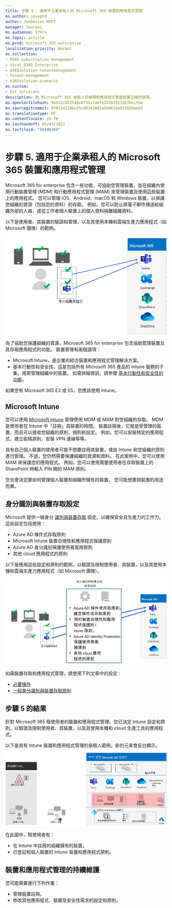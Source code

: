 ```yaml
---
title: 步驟 5： 適用于企業承租人的 Microsoft 365 裝置和應用程式管理
ms.author: josephd
author: JoeDavies-MSFT
manager: laurawi
ms.audience: ITPro
ms.topic: article
ms.prod: microsoft-365-enterprise
localization_priority: Normal
ms.collection:
- M365-subscription-management
- Strat_O365_Enterprise
- m365solution-tenantmanagement
- tenant-management
- m365solution-scenario
ms.custom:
- Ent_Solutions
description: 為 Microsoft 365 承租人的裝置和應用程式管理部署正確的選項。
ms.openlocfilehash: 96412cb52540e87341fa67e20382951db7becfbe
ms.sourcegitcommit: 070724118be25cd83418d2a56863da95582dae65
ms.translationtype: MT
ms.contentlocale: zh-TW
ms.lasthandoff: 03/03/2021
ms.locfileid: "50406369"
---
```

# <a name="step-5-device-and-app-management-for-your-microsoft-365-for-enterprise-tenants"></a>步驟 5. 適用于企業承租人的 Microsoft 365 裝置和應用程式管理

Microsoft 365 for enterprise 包含一些功能，可協助您管理裝置，並在組織內使用行動裝置管理 (MDM) 和行動應用程式管理 (MAM) 來管理裝置及使用這些裝置上的應用程式。 您可以管理 iOS、Android、macOS 和 Windows 裝置，以保護您組織的資源（包括您的資料）的存取。 例如，您可以防止將電子郵件傳送給組織外部的人員，或從工作者個人裝置上的個人資料隔離組織資料。

以下是使用者、其裝置的驗證和管理，以及其使用本機和雲端生產力應用程式（如 Microsoft 團隊）的範例。

![使用者、裝置及應用程式的驗證與管理](../media/tenant-management-overview/tenant-management-device-app-mgmt.png)

為了協助您保護組織的資源，Microsoft 365 for enterprise 包含協助管理裝置及其存取應用程式的功能。 裝置管理有兩個選項：

- Microsoft Intune，是企業的綜合裝置和應用程式管理解決方案。
- 基本行動性和安全性，這是包括所有 Microsoft 365 產品的 Intune 服務的子集，用來管理組織中的裝置。 如需詳細資訊，請參閱 [基本行動性和安全性的功能](https://docs.microsoft.com/microsoft-365/admin/basic-mobility-security/capabilities)。

如果您有 Microsoft 365 E3 或 E5，您應該使用 Intune。

## <a name="microsoft-intune"></a>Microsoft Intune

您可以使用 [Microsoft Intune](https://docs.microsoft.com/mem/intune/fundamentals/planning-guide) 管理使用 MDM 或 MAM 對您組織的存取。 MDM 是使用者在 Intune 中「註冊」其裝置的時間。 裝置註冊後，它就是受管理的裝置，而且可以接收您組織的原則、規則和設定。 例如，您可以安裝特定的應用程式、建立密碼原則、安裝 VPN 連線等等。

具有自己個人裝置的使用者可能不想要註冊其裝置，或由 Intune 和您組織的原則進行管理。 不過，您仍然需要保護組織的資源和資料。 在此案例中，您可以使用 MAM 來保護您的應用程式。 例如，您可以使用需要使用者在存取裝置上的 SharePoint 時輸入 PIN 碼的 MAM 原則。

您也會決定要如何管理個人裝置和組織所擁有的裝置。 您可能想要視裝置的用途而異。

## <a name="identity-and-device-access-configurations"></a>身分識別與裝置存取設定

Microsoft 提供一組身分 [識別與裝置存取](../security/office-365-security/microsoft-365-policies-configurations.md) 設定，以確保安全且生產力的工作力。 這些設定包括使用：

- Azure AD 條件式存取原則
- Microsoft Intune 裝置合規性和應用程式保護原則
- Azure AD 身分識別保護使用者風險原則
- 其他 cloud 應用程式的原則

以下是應用這些設定和原則的範例，以驗證及限制使用者、其裝置，以及其使用本機和雲端生產力應用程式（如 Microsoft 團隊）。

![身分識別與裝置存取設定，以瞭解使用者的需求和限制、裝置及其應用程式的使用](../media/tenant-management-overview/tenant-management-device-app-mgmt-golden-config.png)

如需裝置存取和應用程式管理，請使用下列文章中的設定：

- [必要條件](../security/office-365-security/identity-access-prerequisites.md)
- [一般身分識別與裝置存取原則](../security/office-365-security/identity-access-policies.md)

## <a name="results-of-step-5"></a>步驟 5 的結果

針對 Microsoft 365 租使用者的裝置和應用程式管理，您已決定 Intune 設定和原則，以驗證及限制使用者、其裝置，以及其使用本機和 cloud 生產工具的應用程式。

以下是具有 Intune 裝置和應用程式管理的承租人範例，新的元素會反白顯示。

![包含 Intune 裝置和應用程式管理的承租人範例](../media/tenant-management-overview/tenant-management-tenant-build-step5.png)

在此圖中，租使用者有：

- 在 Intune 中註冊的組織擁有的裝置。
- 已登記和個人裝置的 Intune 裝置和應用程式原則。

## <a name="ongoing-maintenance-for-device-and-app-management"></a>裝置和應用程式管理的持續維護

您可能需要進行下列作業： 

- 管理裝置註冊。
- 修改其他應用程式、裝置及安全性需求的設定和原則。
